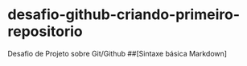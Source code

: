 # desafio-github-criando-primeiro-repositorio
Desafio de Projeto sobre Git/Github
  ##[Sintaxe básica Markdown]
